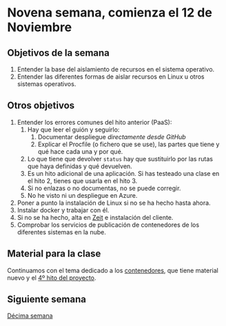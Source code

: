 # Novena semana, comienza el 12 de Noviembre

## Objetivos de la semana

1. Entender la base del aislamiento de recursos en el sistema operativo.
2. Entender las diferentes formas de aislar recursos en Linux u otros sistemas operativos.

## Otros objetivos

1. Entender los errores comunes del hito anterior (PaaS):
   1. Hay que leer el guión y seguirlo:
      1. Documentar despliegue *directamente desde GitHub*
      2. Explicar el Procfile (o fichero que se use), las partes que
         tiene y qué hace cada una y por qué.
   2. Lo que tiene que devolver `status` hay que sustituirlo por las
      rutas que haya definidas y qué devuelven.
   3. Es un hito adicional de una aplicación. Si has testeado una
      clase en el hito 2, tienes que usarla en el hito 3.
   4. Si no enlazas o no documentas, no se puede corregir.
   5. No he visto ni un despliegue en Azure.
1. Poner a punto la instalación de Linux si no se ha hecho hasta ahora.
1. Instalar docker y trabajar con él.
3. Si no se ha hecho, alta en [Zeit](https://zeit.co) e instalación
   del cliente.
4. Comprobar los servicios de publicación de contenedores de los
   diferentes sistemas en la nube.

## Material para la clase

Continuamos  con el tema dedicado a los
[contenedores](http://jj.github.io/IV/documentos/temas/Contenedores),
que tiene material nuevo y
el
[4º hito del proyecto](http://jj.github.io/IV/documentos/proyecto/4.Docker).

## Siguiente semana

[Décima semana](semana-10.md)
